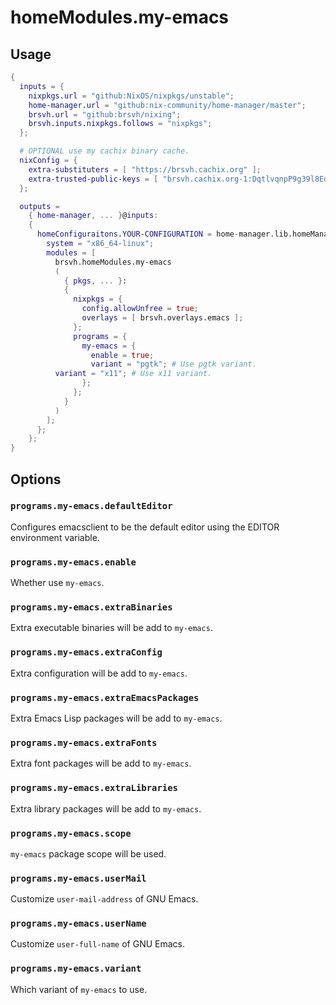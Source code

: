 # homeModules.my-emacs

## Usage

```nix
{
  inputs = {
    nixpkgs.url = "github:NixOS/nixpkgs/unstable";
    home-manager.url = "github:nix-community/home-manager/master";
    brsvh.url = "github:brsvh/nixing";
    brsvh.inputs.nixpkgs.follows = "nixpkgs";
  };

  # OPTIONAL use my cachix binary cache.
  nixConfig = {
    extra-substituters = [ "https://brsvh.cachix.org" ];
    extra-trusted-public-keys = [ "brsvh.cachix.org-1:DqtlvqnpP9g39l8Eo74AXRftGx1KJLid/ViADTNgDNE=" ];
  };

  outputs =
    { home-manager, ... }@inputs:
    {
      homeConfiguraitons.YOUR-CONFIGURATION = home-manager.lib.homeManagerConfiguration {
        system = "x86_64-linux";
        modules = [
          brsvh.homeModules.my-emacs
          (
            { pkgs, ... }:
            {
              nixpkgs = {
                config.allowUnfree = true;
                overlays = [ brsvh.overlays.emacs ];
              };
              programs = {
                my-emacs = {
                  enable = true;
                  variant = "pgtk"; # Use pgtk variant.
		  variant = "x11"; # Use x11 variant.
                };
              };
            }
          )
        ];
      };
    };
}
```

## Options

### `programs.my-emacs.defaultEditor`

Configures emacsclient to be the default editor using the EDITOR
environment variable.

### `programs.my-emacs.enable`

Whether use `my-emacs`.

### `programs.my-emacs.extraBinaries`

Extra executable binaries will be add to `my-emacs`.

### `programs.my-emacs.extraConfig`

Extra configuration will be add to `my-emacs`.

### `programs.my-emacs.extraEmacsPackages`

Extra Emacs Lisp packages will be add to `my-emacs`.

### `programs.my-emacs.extraFonts`

Extra font packages will be add to `my-emacs`.

### `programs.my-emacs.extraLibraries`

Extra library packages will be add to `my-emacs`.

### `programs.my-emacs.scope`

`my-emacs` package scope will be used.

### `programs.my-emacs.userMail`

Customize `user-mail-address` of GNU Emacs.

### `programs.my-emacs.userName`

Customize `user-full-name` of GNU Emacs.

### `programs.my-emacs.variant`

Which variant of `my-emacs` to use.
